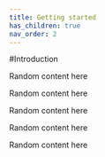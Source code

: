 ```yaml
---
title: Getting started
has_children: true
nav_order: 2
---
```


#Introduction

Random content here

Random content here

Random content here

Random content here

Random content here
